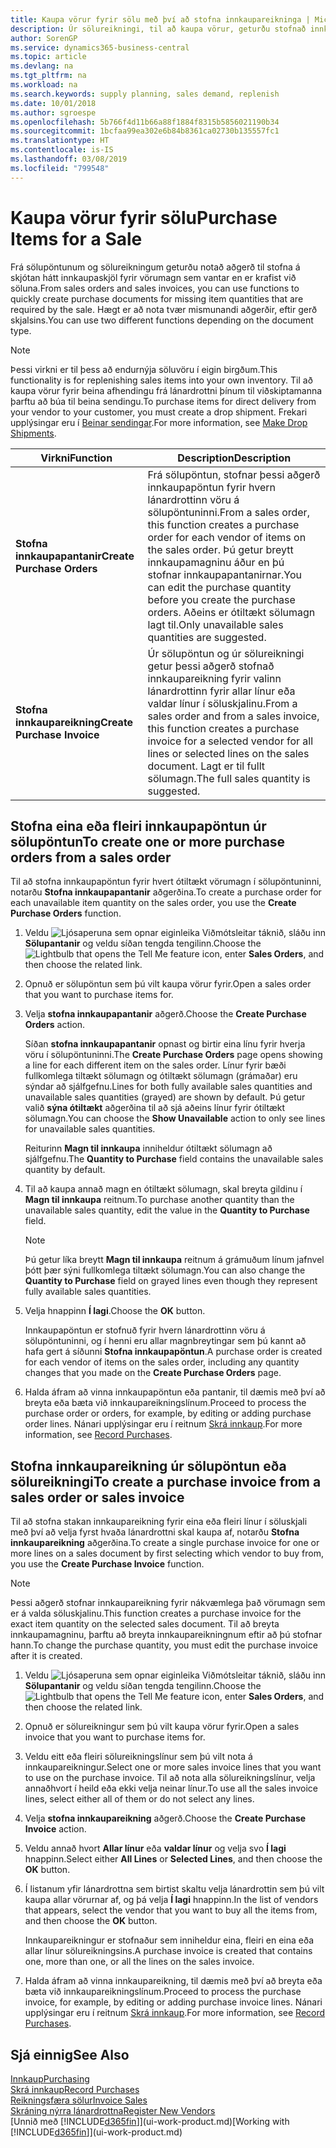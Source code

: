 ```yaml
---
title: Kaupa vörur fyrir sölu með því að stofna innkaupareikninga | Microsoft Docs
description: Úr sölureikningi, til að kaupa vörur, geturðu stofnað innkaupareikning fyrir lánardrottinn eða birgja.
author: SorenGP
ms.service: dynamics365-business-central
ms.topic: article
ms.devlang: na
ms.tgt_pltfrm: na
ms.workload: na
ms.search.keywords: supply planning, sales demand, replenish
ms.date: 10/01/2018
ms.author: sgroespe
ms.openlocfilehash: 5b766f4d11b66a88f1884f8315b5856021190b34
ms.sourcegitcommit: 1bcfaa99ea302e6b84b8361ca02730b135557fc1
ms.translationtype: HT
ms.contentlocale: is-IS
ms.lasthandoff: 03/08/2019
ms.locfileid: "799548"
---
```

# <a name="purchase-items-for-a-sale"></a><span data-ttu-id="f396b-103">Kaupa vörur fyrir sölu</span><span class="sxs-lookup"><span data-stu-id="f396b-103">Purchase Items for a Sale</span></span>
<span data-ttu-id="f396b-104">Frá sölupöntunum og sölureikningum geturðu notað aðgerð til stofna á skjótan hátt innkaupaskjöl fyrir vörumagn sem vantar en er krafist við söluna.</span><span class="sxs-lookup"><span data-stu-id="f396b-104">From sales orders and sales invoices, you can use functions to quickly create purchase documents for missing item quantities that are required by the sale.</span></span> <span data-ttu-id="f396b-105">Hægt er að nota tvær mismunandi aðgerðir, eftir gerð skjalsins.</span><span class="sxs-lookup"><span data-stu-id="f396b-105">You can use two different functions depending on the document type.</span></span>

> [!Note]
> <span data-ttu-id="f396b-106">Þessi virkni er til þess að endurnýja söluvöru í eigin birgðum.</span><span class="sxs-lookup"><span data-stu-id="f396b-106">This functionality is for replenishing sales items into your own inventory.</span></span> <span data-ttu-id="f396b-107">Til að kaupa vörur fyrir beina afhendingu frá lánardrottni þínum til viðskiptamanna þarftu að búa til beina sendingu.</span><span class="sxs-lookup"><span data-stu-id="f396b-107">To purchase items for direct delivery from your vendor to your customer, you must create a drop shipment.</span></span> <span data-ttu-id="f396b-108">Frekari upplýsingar eru í [Beinar sendingar](sales-how-drop-shipment.md).</span><span class="sxs-lookup"><span data-stu-id="f396b-108">For more information, see [Make Drop Shipments](sales-how-drop-shipment.md).</span></span>   

|<span data-ttu-id="f396b-109">Virkni</span><span class="sxs-lookup"><span data-stu-id="f396b-109">Function</span></span>|<span data-ttu-id="f396b-110">Description</span><span class="sxs-lookup"><span data-stu-id="f396b-110">Description</span></span>|
|--------|-----------|
|<span data-ttu-id="f396b-111">**Stofna innkaupapantanir**</span><span class="sxs-lookup"><span data-stu-id="f396b-111">**Create Purchase Orders**</span></span>|<span data-ttu-id="f396b-112">Frá sölupöntun, stofnar þessi aðgerð innkaupapöntun fyrir hvern lánardrottinn vöru á sölupöntuninni.</span><span class="sxs-lookup"><span data-stu-id="f396b-112">From a sales order, this function creates a purchase order for each vendor of items on the sales order.</span></span> <span data-ttu-id="f396b-113">Þú getur breytt innkaupamagninu áður en þú stofnar innkaupapantanirnar.</span><span class="sxs-lookup"><span data-stu-id="f396b-113">You can edit the purchase quantity before you create the purchase orders.</span></span> <span data-ttu-id="f396b-114">Aðeins er ótiltækt sölumagn lagt til.</span><span class="sxs-lookup"><span data-stu-id="f396b-114">Only unavailable sales quantities are suggested.</span></span>
|<span data-ttu-id="f396b-115">**Stofna innkaupareikning**</span><span class="sxs-lookup"><span data-stu-id="f396b-115">**Create Purchase Invoice**</span></span>|<span data-ttu-id="f396b-116">Úr sölupöntun og úr sölureikningi getur þessi aðgerð stofnað innkaupareikning fyrir valinn lánardrottinn fyrir allar línur eða valdar línur í söluskjalinu.</span><span class="sxs-lookup"><span data-stu-id="f396b-116">From a sales order and from a sales invoice, this function creates a purchase invoice for a selected vendor for all lines or selected lines on the sales document.</span></span> <span data-ttu-id="f396b-117">Lagt er til fullt sölumagn.</span><span class="sxs-lookup"><span data-stu-id="f396b-117">The full sales quantity is suggested.</span></span>|

## <a name="to-create-one-or-more-purchase-orders-from-a-sales-order"></a><span data-ttu-id="f396b-118">Stofna eina eða fleiri innkaupapöntun úr sölupöntun</span><span class="sxs-lookup"><span data-stu-id="f396b-118">To create one or more purchase orders from a sales order</span></span>
<span data-ttu-id="f396b-119">Til að stofna innkaupapöntun fyrir hvert ótiltækt vörumagn í sölupöntuninni, notarðu **Stofna innkaupapantanir** aðgerðina.</span><span class="sxs-lookup"><span data-stu-id="f396b-119">To create a purchase order for each unavailable item quantity on the sales order, you use the **Create Purchase Orders** function.</span></span>

1. <span data-ttu-id="f396b-120">Veldu ![Ljósaperuna sem opnar eiginleika Viðmótsleitar](media/ui-search/search_small.png "Segðu mér hvað þú vilt gera") táknið, sláðu inn **Sölupantanir** og veldu síðan tengda tengilinn.</span><span class="sxs-lookup"><span data-stu-id="f396b-120">Choose the ![Lightbulb that opens the Tell Me feature](media/ui-search/search_small.png "Tell me what you want to do") icon, enter **Sales Orders**, and then choose the related link.</span></span>
2. <span data-ttu-id="f396b-121">Opnuð er sölupöntun sem þú vilt kaupa vörur fyrir.</span><span class="sxs-lookup"><span data-stu-id="f396b-121">Open a sales order that you want to purchase items for.</span></span>
3. <span data-ttu-id="f396b-122">Velja **stofna innkaupapantanir** aðgerð.</span><span class="sxs-lookup"><span data-stu-id="f396b-122">Choose the **Create Purchase Orders** action.</span></span>

    <span data-ttu-id="f396b-123">Síðan **stofna innkaupapantanir** opnast og birtir eina línu fyrir hverja vöru í sölupöntuninni.</span><span class="sxs-lookup"><span data-stu-id="f396b-123">The **Create Purchase Orders** page opens showing a line for each different item on the sales order.</span></span> <span data-ttu-id="f396b-124">Línur fyrir bæði fullkomlega tiltækt sölumagn og ótiltækt sölumagn (grámaðar) eru sýndar að sjálfgefnu.</span><span class="sxs-lookup"><span data-stu-id="f396b-124">Lines for both fully available sales quantities and unavailable sales quantities (grayed) are shown by default.</span></span> <span data-ttu-id="f396b-125">Þú getur valið **sýna ótiltækt** aðgerðina til að sjá aðeins línur fyrir ótiltækt sölumagn.</span><span class="sxs-lookup"><span data-stu-id="f396b-125">You can choose the **Show Unavailable** action to only see lines for unavailable sales quantities.</span></span>

    <span data-ttu-id="f396b-126">Reiturinn **Magn til innkaupa** inniheldur ótiltækt sölumagn að sjálfgefnu.</span><span class="sxs-lookup"><span data-stu-id="f396b-126">The **Quantity to Purchase** field contains the unavailable sales quantity by default.</span></span>
4. <span data-ttu-id="f396b-127">Til að kaupa annað magn en ótiltækt sölumagn, skal breyta gildinu í **Magn til innkaupa** reitnum.</span><span class="sxs-lookup"><span data-stu-id="f396b-127">To purchase another quantity than the unavailable sales quantity, edit the value in the **Quantity to Purchase** field.</span></span>

    > [!NOTE]  
    >   <span data-ttu-id="f396b-128">Þú getur líka breytt **Magn til innkaupa** reitnum á grámuðum línum jafnvel þótt þær sýni fullkomlega tiltækt sölumagn.</span><span class="sxs-lookup"><span data-stu-id="f396b-128">You can also change the **Quantity to Purchase** field on grayed lines even though they represent fully available sales quantities.</span></span>
5. <span data-ttu-id="f396b-129">Velja hnappinn **Í lagi**.</span><span class="sxs-lookup"><span data-stu-id="f396b-129">Choose the **OK** button.</span></span>

    <span data-ttu-id="f396b-130">Innkaupapöntun er stofnuð fyrir hvern lánardrottinn vöru á sölupöntuninni, og í henni eru allar magnbreytingar sem þú kannt að hafa gert á síðunni **Stofna innkaupapöntun**.</span><span class="sxs-lookup"><span data-stu-id="f396b-130">A purchase order is created for each vendor of items on the sales order, including any quantity changes that you made on the **Create Purchase Orders** page.</span></span>
7. <span data-ttu-id="f396b-131">Halda áfram að vinna innkaupapöntun eða pantanir, til dæmis með því að breyta eða bæta við innkaupareikningslínum.</span><span class="sxs-lookup"><span data-stu-id="f396b-131">Proceed to process the purchase order or orders, for example, by editing or adding purchase order lines.</span></span> <span data-ttu-id="f396b-132">Nánari upplýsingar eru í reitnum [Skrá innkaup](purchasing-how-record-purchases.md).</span><span class="sxs-lookup"><span data-stu-id="f396b-132">For more information, see [Record Purchases](purchasing-how-record-purchases.md).</span></span>


## <a name="to-create-a-purchase-invoice-from-a-sales-order-or-sales-invoice"></a><span data-ttu-id="f396b-133">Stofna innkaupareikning úr sölupöntun eða sölureikningi</span><span class="sxs-lookup"><span data-stu-id="f396b-133">To create a purchase invoice from a sales order or sales invoice</span></span>
<span data-ttu-id="f396b-134">Til að stofna stakan innkaupareikning fyrir eina eða fleiri línur í söluskjali með því að velja fyrst hvaða lánardrottni skal kaupa af, notarðu **Stofna innkaupareikning** aðgerðina.</span><span class="sxs-lookup"><span data-stu-id="f396b-134">To create a single purchase invoice for one or more lines on a sales document by first selecting which vendor to buy from, you use the **Create Purchase Invoice** function.</span></span>

> [!NOTE]  
>   <span data-ttu-id="f396b-135">Þessi aðgerð stofnar innkaupareikning fyrir nákvæmlega það vörumagn sem er á valda söluskjalinu.</span><span class="sxs-lookup"><span data-stu-id="f396b-135">This function creates a purchase invoice for the exact item quantity on the selected sales document.</span></span> <span data-ttu-id="f396b-136">Til að breyta innkaupamagninu, þarftu að breyta innkaupareikningnum eftir að þú stofnar hann.</span><span class="sxs-lookup"><span data-stu-id="f396b-136">To change the purchase quantity, you must edit the purchase invoice after it is created.</span></span>  

1. <span data-ttu-id="f396b-137">Veldu ![Ljósaperuna sem opnar eiginleika Viðmótsleitar](media/ui-search/search_small.png "Segðu mér hvað þú vilt gera") táknið, sláðu inn **Sölupantanir** og veldu síðan tengda tengilinn.</span><span class="sxs-lookup"><span data-stu-id="f396b-137">Choose the ![Lightbulb that opens the Tell Me feature](media/ui-search/search_small.png "Tell me what you want to do") icon, enter **Sales Orders**, and then choose the related link.</span></span>
2. <span data-ttu-id="f396b-138">Opnuð er sölureikningur sem þú vilt kaupa vörur fyrir.</span><span class="sxs-lookup"><span data-stu-id="f396b-138">Open a sales invoice that you want to purchase items for.</span></span>
3. <span data-ttu-id="f396b-139">Veldu eitt eða fleiri sölureikningslínur sem þú vilt nota á innkaupareikningur.</span><span class="sxs-lookup"><span data-stu-id="f396b-139">Select one or more sales invoice lines that you want to use on the purchase invoice.</span></span> <span data-ttu-id="f396b-140">Til að nota alla sölureikningslínur, velja annaðhvort í heild eða ekki velja neinar línur.</span><span class="sxs-lookup"><span data-stu-id="f396b-140">To use all the sales invoice lines, select either all of them or do not select any lines.</span></span>
4. <span data-ttu-id="f396b-141">Velja **stofna innkaupareikning** aðgerð.</span><span class="sxs-lookup"><span data-stu-id="f396b-141">Choose the **Create Purchase Invoice** action.</span></span>
5. <span data-ttu-id="f396b-142">Veldu annað hvort **Allar línur** eða  **valdar línur** og velja svo **Í lagi** hnappinn.</span><span class="sxs-lookup"><span data-stu-id="f396b-142">Select either **All Lines** or **Selected Lines**, and then choose the **OK** button.</span></span>  
6. <span data-ttu-id="f396b-143">Í listanum yfir lánardrottna sem birtist skaltu velja lánardrottin sem þú vilt kaupa allar vörurnar af, og þá velja **Í lagi** hnappinn.</span><span class="sxs-lookup"><span data-stu-id="f396b-143">In the list of vendors that appears, select the vendor that you want to buy all the items from, and then choose the **OK** button.</span></span>

    <span data-ttu-id="f396b-144">Innkaupareikningur er stofnaður sem inniheldur eina, fleiri en eina eða allar línur sölureikningsins.</span><span class="sxs-lookup"><span data-stu-id="f396b-144">A purchase invoice is created that contains one, more than one, or all the lines on the sales invoice.</span></span>
7. <span data-ttu-id="f396b-145">Halda áfram að vinna innkaupareikning, til dæmis með því að breyta eða bæta við innkaupareikningslínum.</span><span class="sxs-lookup"><span data-stu-id="f396b-145">Proceed to process the purchase invoice, for example, by editing or adding purchase invoice lines.</span></span> <span data-ttu-id="f396b-146">Nánari upplýsingar eru í reitnum [Skrá innkaup](purchasing-how-record-purchases.md).</span><span class="sxs-lookup"><span data-stu-id="f396b-146">For more information, see [Record Purchases](purchasing-how-record-purchases.md).</span></span>

## <a name="see-also"></a><span data-ttu-id="f396b-147">Sjá einnig</span><span class="sxs-lookup"><span data-stu-id="f396b-147">See Also</span></span>
[<span data-ttu-id="f396b-148">Innkaup</span><span class="sxs-lookup"><span data-stu-id="f396b-148">Purchasing</span></span>](purchasing-manage-purchasing.md)  
[<span data-ttu-id="f396b-149">Skrá innkaup</span><span class="sxs-lookup"><span data-stu-id="f396b-149">Record Purchases</span></span>](purchasing-how-record-purchases.md)  
[<span data-ttu-id="f396b-150">Reikningsfæra sölur</span><span class="sxs-lookup"><span data-stu-id="f396b-150">Invoice Sales</span></span>](sales-how-invoice-sales.md)  
[<span data-ttu-id="f396b-151">Skráning nýrra lánardrottna</span><span class="sxs-lookup"><span data-stu-id="f396b-151">Register New Vendors</span></span>](purchasing-how-register-new-vendors.md)  
<span data-ttu-id="f396b-152">[Unnið með [!INCLUDE[d365fin](includes/d365fin_md.md)]](ui-work-product.md)</span><span class="sxs-lookup"><span data-stu-id="f396b-152">[Working with [!INCLUDE[d365fin](includes/d365fin_md.md)]](ui-work-product.md)</span></span>
